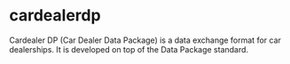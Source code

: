 # cardealerdp

Cardealer DP (Car Dealer Data Package) is a data exchange format for car dealerships. It is developed on top of the Data Package standard.
